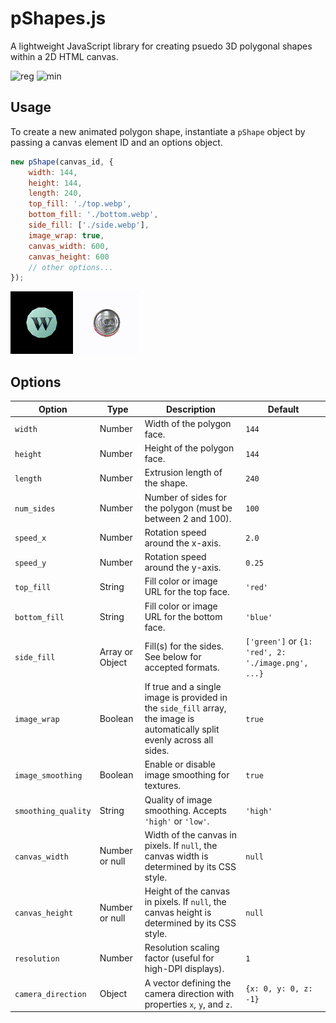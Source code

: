# pShapes.js

A lightweight JavaScript library for creating psuedo 3D polygonal shapes within a 2D HTML canvas.

![reg](https://img.shields.io/badge/Regular-14.76kb-brightgreen)
![min](https://img.shields.io/badge/Minified-7.39kb-brightgreen)

## Usage

To create a new animated polygon shape, instantiate a `pShape` object by passing a canvas element ID and an options object.

```js
new pShape(canvas_id, {
    width: 144,
    height: 144,
    length: 240,
    top_fill: './top.webp',
    bottom_fill: './bottom.webp',
    side_fill: ['./side.webp'],
    image_wrap: true,
    canvas_width: 600,
    canvas_height: 600
    // other options...
});
```

![Looping GIF](https://raw.githubusercontent.com/blkbzt/pShapes/41a5e0dad09a2dd8a4c4ecb0de6995f06fa7a2f2/example-1.gif)
![example](https://raw.githubusercontent.com/blkbzt/pShapes/b289b5c4199a8e9e601103a3eb3c04485bfa85e4/example-2.gif)

## Options

| Option             | Type            | Description                                                                                                                                  | Default                                              |
| ------------------ | --------------- | -------------------------------------------------------------------------------------------------------------------------------------------- | -----------------------------------------------------|
| `width`            | Number          | Width of the polygon face.                                                                                                                   | `144`                                                |
| `height`           | Number          | Height of the polygon face.                                                                                                                  | `144`                                                |
| `length`           | Number          | Extrusion length of the shape.                                                                                                               | `240`                                                |
| `num_sides`        | Number          | Number of sides for the polygon (must be between 2 and 100).                                                                                 | `100`                                                |
| `speed_x`          | Number          | Rotation speed around the x-axis.                                                                                                            | `2.0`                                                |
| `speed_y`          | Number          | Rotation speed around the y-axis.                                                                                                            | `0.25`                                               |
| `top_fill`         | String          | Fill color or image URL for the top face.                                                                                                    | `'red'`                                              |
| `bottom_fill`      | String          | Fill color or image URL for the bottom face.                                                                                                 | `'blue'`                                             |
| `side_fill`        | Array or Object | Fill(s) for the sides. See below for accepted formats.                                                                                       | `['green']` or `{1: 'red', 2: './image.png', ...} `  |
| `image_wrap`       | Boolean         | If true and a single image is provided in the `side_fill` array, the image is automatically split evenly across all sides.                   | `true`                                               |
| `image_smoothing`  | Boolean         | Enable or disable image smoothing for textures.                                                                                              | `true`                                               |
| `smoothing_quality`| String          | Quality of image smoothing. Accepts `'high'` or `'low'`.                                                                                     | `'high'`                                             |
| `canvas_width`     | Number or null  | Width of the canvas in pixels. If `null`, the canvas width is determined by its CSS style.                                                   | `null`                                               |
| `canvas_height`    | Number or null  | Height of the canvas in pixels. If `null`, the canvas height is determined by its CSS style.                                                 | `null`                                               |
| `resolution`       | Number          | Resolution scaling factor (useful for high-DPI displays).                                                                                    | `1`                                                  |
| `camera_direction` | Object          | A vector defining the camera direction with properties `x`, `y`, and `z`.                                                                    | `{x: 0, y: 0, z: -1}`                                |
